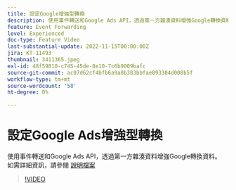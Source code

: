```yaml
---
title: 設定Google增強型轉換
description: 使用事件轉送和Google Ads API，透過第一方雜湊資料增強Google轉換資料。
feature: Event Forwarding
level: Experienced
doc-type: Feature Video
last-substantial-update: 2022-11-15T00:00:00Z
jira: KT-11493
thumbnail: 3411365.jpeg
exl-id: 48f59810-c745-45de-8e10-7c6b9009bafc
source-git-commit: ac07d62cf4bfb6a9a8b383bbfae093304d008b5f
workflow-type: tm+mt
source-wordcount: '58'
ht-degree: 0%

---
```


# 設定Google Ads增強型轉換

使用事件轉送和Google Ads API，透過第一方雜湊資料增強Google轉換資料。 如需詳細資訊，請參閱 [說明檔案](https://experienceleague.adobe.com/docs/experience-platform/tags/extensions/adobe/google-ads-enhanced-conversions/overview.html)

>[!VIDEO](https://video.tv.adobe.com/v/3411365/?quality=12&learn=on)
